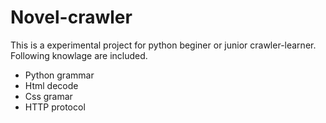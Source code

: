 Novel-crawler
===
This is a experimental project for python beginer or junior crawler-learner.<br>
Following knowlage are included.<br>
- Python grammar
- Html decode
- Css gramar
- HTTP protocol
